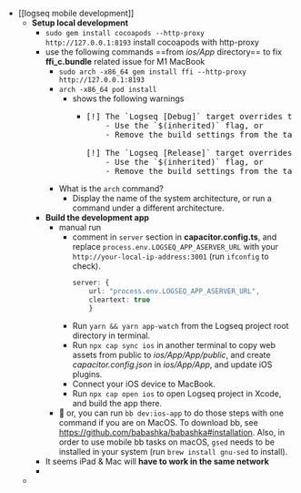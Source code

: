 - [[logseq mobile development]]
	- **Setup local development**
		- `sudo gem install cocoapods --http-proxy http://127.0.0.1:8193` install cocoapods with http-proxy
		- use the following commands ==from *ios/App* directory== to fix **ffi_c.bundle** related issue for M1 MacBook
			- `sudo arch -x86_64 gem install ffi --http-proxy http://127.0.0.1:8193`
			- `arch -x86_64 pod install`
				- shows the following warnings
					- <pre>
					  [!] The `Logseq [Debug]` target overrides the `ALWAYS_EMBED_SWIFT_STANDARD_LIBRARIES` build setting defined in `Pods/Target Support Files/Pods-Logseq/Pods-Logseq.debug.xcconfig'. This can lead to problems with the CocoaPods installation
					      - Use the `$(inherited)` flag, or
					      - Remove the build settings from the target.
					  
					  [!] The `Logseq [Release]` target overrides the `ALWAYS_EMBED_SWIFT_STANDARD_LIBRARIES` build setting defined in `Pods/Target Support Files/Pods-Logseq/Pods-Logseq.release.xcconfig'. This can lead to problems with the CocoaPods installation
					      - Use the `$(inherited)` flag, or
					      - Remove the build settings from the target.
					  </pre>
			- What is the `arch` command?
				- Display the name of the system architecture, or run a command under a different architecture.
		- **Build the development app**
			- manual run
				- comment in `server` section in **capacitor.config.ts**, and replace `process.env.LOGSEQ_APP_ASERVER_URL` with your `http://your-local-ip-address:3001` (run `ifconfig` to check).
				    ```typescript
				    server: {
				        url: "process.env.LOGSEQ_APP_ASERVER_URL",
				        cleartext: true
				        } 
				    ```
				- Run `yarn && yarn app-watch` from the Logseq project root directory in terminal.
				- Run `npx cap sync ios` in another terminal to copy web assets from public to *ios/App/App/public*, and create *capacitor.config.json* in *ios/App/App*, and update iOS plugins.
				- Connect your iOS device to MacBook.
				- Run `npx cap open ios` to open Logseq project in Xcode, and build the app there.
			- 🤩 or, you can run `bb dev:ios-app` to do those steps with one command if you are on MacOS. To download bb, see https://github.com/babashka/babashka#installation. Also, in order to use mobile bb tasks on macOS, `gsed` needs to be installed in your system (run `brew install gnu-sed` to install).
		- It seems iPad & Mac will **have to work in the same network**
		-
	-